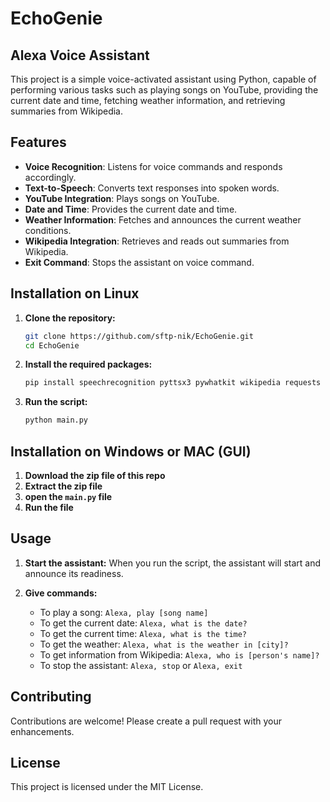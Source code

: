 # EchoGenie
## Alexa Voice Assistant

This project is a simple voice-activated assistant using Python, capable of performing various tasks such as playing songs on YouTube, providing the current date and time, fetching weather information, and retrieving summaries from Wikipedia.

## Features

- **Voice Recognition**: Listens for voice commands and responds accordingly.
- **Text-to-Speech**: Converts text responses into spoken words.
- **YouTube Integration**: Plays songs on YouTube.
- **Date and Time**: Provides the current date and time.
- **Weather Information**: Fetches and announces the current weather conditions.
- **Wikipedia Integration**: Retrieves and reads out summaries from Wikipedia.
- **Exit Command**: Stops the assistant on voice command.

## Installation on Linux

1. **Clone the repository:**
   ```sh
   git clone https://github.com/sftp-nik/EchoGenie.git
   cd EchoGenie
   ```

2. **Install the required packages:**
   ```sh
   pip install speechrecognition pyttsx3 pywhatkit wikipedia requests beautifulsoup4
   ```

3. **Run the script:**
   ```sh
   python main.py
   ```

## Installation on Windows or MAC (GUI)

1. **Download the zip file of this repo**
2. **Extract the zip file**
3. **open the `main.py` file**
4. **Run the file**

   
## Usage

1. **Start the assistant:**
   When you run the script, the assistant will start and announce its readiness.

2. **Give commands:**
   - To play a song: `Alexa, play [song name]`
   - To get the current date: `Alexa, what is the date?`
   - To get the current time: `Alexa, what is the time?`
   - To get the weather: `Alexa, what is the weather in [city]?`
   - To get information from Wikipedia: `Alexa, who is [person's name]?`
   - To stop the assistant: `Alexa, stop` or `Alexa, exit`

## Contributing

Contributions are welcome! Please create a pull request with your enhancements.

## License

This project is licensed under the MIT License.
